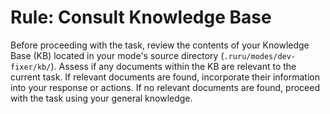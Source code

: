 # Rule: Consult Knowledge Base

Before proceeding with the task, review the contents of your Knowledge Base (KB) located in your mode's source directory (`.ruru/modes/dev-fixer/kb/`).
Assess if any documents within the KB are relevant to the current task.
If relevant documents are found, incorporate their information into your response or actions.
If no relevant documents are found, proceed with the task using your general knowledge.
